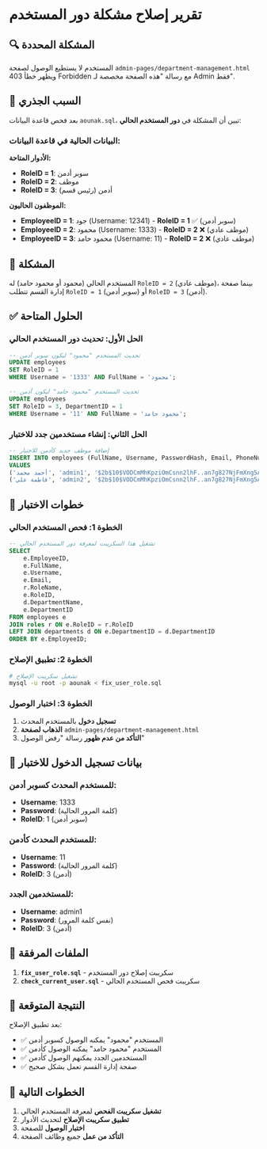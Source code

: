 # تقرير إصلاح مشكلة دور المستخدم

## 🔍 المشكلة المحددة

المستخدم لا يستطيع الوصول لصفحة `admin-pages/department-management.html` ويظهر خطأ 403 Forbidden مع رسالة "هذه الصفحة مخصصة لـ Admin فقط".

## 🎯 السبب الجذري

بعد فحص قاعدة البيانات `aounak.sql`، تبين أن المشكلة في **دور المستخدم الحالي**:

### البيانات الحالية في قاعدة البيانات:

**الأدوار المتاحة:**
- **RoleID = 1**: سوبر أدمن
- **RoleID = 2**: موظف  
- **RoleID = 3**: أدمن (رئيس قسم)

**الموظفون الحاليون:**
- **EmployeeID = 1**: جود (Username: 12341) - **RoleID = 1** ✅ (سوبر أدمن)
- **EmployeeID = 2**: محمود (Username: 1333) - **RoleID = 2** ❌ (موظف عادي)
- **EmployeeID = 3**: محمود حامد (Username: 11) - **RoleID = 2** ❌ (موظف عادي)

## 🚨 المشكلة

المستخدم الحالي (محمود أو محمود حامد) له `RoleID = 2` (موظف عادي)، بينما صفحة إدارة القسم تتطلب `RoleID = 1` (سوبر أدمن) أو `RoleID = 3` (أدمن).

## ✅ الحلول المتاحة

### الحل الأول: تحديث دور المستخدم الحالي

```sql
-- تحديث المستخدم "محمود" ليكون سوبر أدمن
UPDATE employees 
SET RoleID = 1 
WHERE Username = '1333' AND FullName = 'محمود';

-- تحديث المستخدم "محمود حامد" ليكون أدمن
UPDATE employees 
SET RoleID = 3, DepartmentID = 1 
WHERE Username = '11' AND FullName = 'محمود حامد';
```

### الحل الثاني: إنشاء مستخدمين جدد للاختبار

```sql
-- إضافة موظف جديد كأدمن للاختبار
INSERT INTO employees (FullName, Username, PasswordHash, Email, PhoneNumber, RoleID, DepartmentID, Specialty)
VALUES 
('أحمد محمد', 'admin1', '$2b$10$VODCmMhKpziOmCsnn2lhF..an7g827NjFmXng5AtNjwKngPQyRpjS', 'admin1@test.com', '0500000001', 3, 1, 'مدير قسم'),
('فاطمة علي', 'admin2', '$2b$10$VODCmMhKpziOmCsnn2lhF..an7g827NjFmXng5AtNjwKngPQyRpjS', 'admin2@test.com', '0500000002', 3, 2, 'مدير قسم');
```

## 🧪 خطوات الاختبار

### الخطوة 1: فحص المستخدم الحالي
```sql
-- تشغيل هذا السكريبت لمعرفة دور المستخدم الحالي
SELECT 
    e.EmployeeID,
    e.FullName,
    e.Username,
    e.Email,
    r.RoleName,
    e.RoleID,
    d.DepartmentName,
    e.DepartmentID
FROM employees e
JOIN roles r ON e.RoleID = r.RoleID
LEFT JOIN departments d ON e.DepartmentID = d.DepartmentID
ORDER BY e.EmployeeID;
```

### الخطوة 2: تطبيق الإصلاح
```bash
# تشغيل سكريبت الإصلاح
mysql -u root -p aounak < fix_user_role.sql
```

### الخطوة 3: اختبار الوصول
1. **تسجيل دخول** بالمستخدم المحدث
2. **الذهاب لصفحة** `admin-pages/department-management.html`
3. **التأكد من عدم ظهور** رسالة "رفض الوصول"

## 📝 بيانات تسجيل الدخول للاختبار

### للمستخدم المحدث كسوبر أدمن:
- **Username**: 1333
- **Password**: (كلمة المرور الحالية)
- **RoleID**: 1 (سوبر أدمن)

### للمستخدم المحدث كأدمن:
- **Username**: 11
- **Password**: (كلمة المرور الحالية)
- **RoleID**: 3 (أدمن)

### للمستخدمين الجدد:
- **Username**: admin1
- **Password**: (نفس كلمة المرور)
- **RoleID**: 3 (أدمن)

## 🔧 الملفات المرفقة

1. **`fix_user_role.sql`** - سكريبت إصلاح دور المستخدم
2. **`check_current_user.sql`** - سكريبت فحص المستخدم الحالي

## 🎯 النتيجة المتوقعة

بعد تطبيق الإصلاح:
- ✅ المستخدم "محمود" يمكنه الوصول كسوبر أدمن
- ✅ المستخدم "محمود حامد" يمكنه الوصول كأدمن
- ✅ المستخدمين الجدد يمكنهم الوصول كأدمن
- ✅ صفحة إدارة القسم تعمل بشكل صحيح

## 🚀 الخطوات التالية

1. **تشغيل سكريبت الفحص** لمعرفة المستخدم الحالي
2. **تطبيق سكريبت الإصلاح** لتحديث الأدوار
3. **اختبار الوصول** للصفحة
4. **التأكد من عمل** جميع وظائف الصفحة
